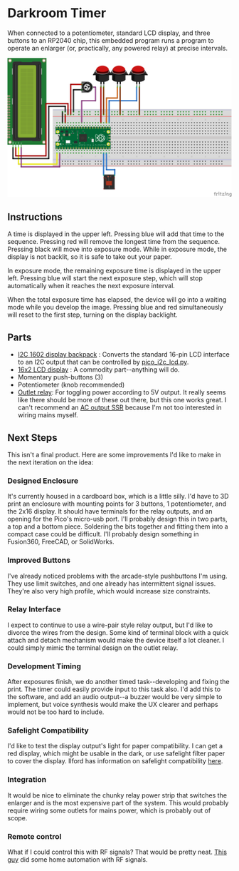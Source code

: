 # Darkroom Timer

When connected to a potentiometer, standard LCD display, and three buttons to an
RP2040 chip, this embedded program runs a program to operate an enlarger (or,
practically, any powered relay) at precise intervals.

![](fritzing.png)

## Instructions

A time is displayed in the upper left. Pressing blue will add that time to the
sequence. Pressing red will remove the longest time from the sequence. Pressing
black will move into exposure mode. While in exposure mode, the display is not
backlit, so it is safe to take out your paper.

In exposure mode, the remaining exposure time is displayed in the upper left.
Pressing blue will start the next exposure step, which will stop automatically when it
reaches the next exposure interval.

When the total exposure time has elapsed, the device will go into a waiting mode
while you develop the image. Pressing blue and red simultaneously will reset to
the first step, turning on the display backlight.

## Parts

- [I2C 1602 display backpack](https://www.alibaba.com/product-detail/Iicdisplay-Modulelcd-Creen-Module-1-Piece_1601433261587.html?mark=google_shopping&seo=1&gQT=2)
: Converts the standard 16-pin LCD interface to an I2C output that can be
controlled by [pico_i2c_lcd.py](./pico_i2c_lcd.py).
- [16x2 LCD display](https://www.alibaba.com/product-detail/LCD1602-Rohs-module-screen-16x2-Character_1600441231800.html?spm=a2700.galleryofferlist.normal_offer.d_price.50c413a0l1LCfv) 
: A commodity part--anything will do.
- Momentary push-buttons (3)
- Potentiometer (knob recommended)
- [Outlet relay](https://www.adafruit.com/product/2935?gQT=1): For toggling
  power according to 5V output. It really seems like there should be more of
  these out there, but this one works great. I can't recommend an 
  [AC output SSR](https://www.sensata.com/products/relays/solid-state-relays)
  because I'm not too interested in wiring mains myself.

## Next Steps

This isn't a final product. Here are some improvements I'd like to make in the
next iteration on the idea:

### Designed Enclosure

It's currently housed in a cardboard box, which is a little silly. I'd have to
3D print an enclosure with mounting points for 3 buttons, 1 potentiometer, and
the 2x16 display. It should have terminals for the relay outputs, and an opening
for the Pico's micro-usb port. I'll probably design this in two parts, a top and
a bottom piece. Soldering the bits together and fitting them into a compact case
could be difficult. I'll probably design something in Fusion360, FreeCAD, or
SolidWorks.

### Improved Buttons

I've already noticed problems with the arcade-style pushbuttons I'm using. They
use limit switches, and one already has intermittent signal issues. They're also
very high profile, which would increase size constraints.

### Relay Interface

I expect to continue to use a wire-pair style relay output, but I'd like to
divorce the wires from the design. Some kind of terminal block with a quick
attach and detach mechanism would make the device itself a lot cleaner. I could
simply mimic the terminal design on the outlet relay.

### Development Timing

After exposures finish, we do another timed task--developing and fixing the
print. The timer could easily provide input to this task also. I'd add this to
the software, and add an audio output--a buzzer would be very simple to
implement, but voice synthesis would make the UX clearer and perhaps would not
be too hard to include.

### Safelight Compatibility

I'd like to test the display output's light for paper compatibility. I can get a
red display, which might be usable in the dark, or use safelight filter paper to
cover the display. Ilford has information on safelight compatibility 
[here](https://www.ilfordphoto.com/amfile/file/download/file/605/product/613/).

### Integration

It would be nice to eliminate the chunky relay power strip that switches the
enlarger and is the most expensive part of the system. This would probably
require wiring some outlets for mains power, which is probably out of scope.

### Remote control

What if I could control this with RF signals? That would be pretty neat. 
[This guy](https://hblok.net/blog/posts/2012/09/02/home-automation-on-433-92-mhz-with-arduino/)
did some home automation with RF signals.

